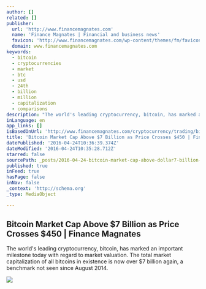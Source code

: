 ```yaml
---
author: []
related: []
publisher:
  url: 'http://www.financemagnates.com'
  name: 'Finance Magnates | Financial and business news'
  favicon: 'http://www.financemagnates.com/wp-content/themes/fm/favicon.ico'
  domain: www.financemagnates.com
keywords:
  - bitcoin
  - cryptocurrencies
  - market
  - btc
  - usd
  - 24th
  - billion
  - million
  - capitalization
  - comparisons
description: "The world's leading cryptocurrency, bitcoin, has marked an important milestone today with regard to market valuation. The total market capitalization of all bitcoins in existence is now over $7 billion again, a benchmark not seen since August 2014."
inLanguage: en
app_links: []
isBasedOnUrl: 'http://www.financemagnates.com/cryptocurrency/trading/bitcoin-market-cap-7-billion-price-crosses-450/'
title: 'Bitcoin Market Cap Above $7 Billion as Price Crosses $450 | Finance Magnates'
datePublished: '2016-04-24T10:36:39.374Z'
dateModified: '2016-04-24T10:35:28.712Z'
starred: false
sourcePath: _posts/2016-04-24-bitcoin-market-cap-above-dollar7-billion-as-price-crosses-dollar450-or.md
published: true
inFeed: true
hasPage: false
inNav: false
_context: 'http://schema.org'
_type: MediaObject

---
```

<article style=""><h1>Bitcoin Market Cap Above $7 Billion as Price Crosses $450 | Finance Magnates</h1><p>The world's leading cryptocurrency, bitcoin, has marked an important milestone today with regard to market valuation. The total market capitalization of all bitcoins in existence is now over $7 billion again, a benchmark not seen since August 2014.</p><img src="http://www.financemagnates.com/wp-content/uploads/2015/12/Bitcoin.jpg" /></article>